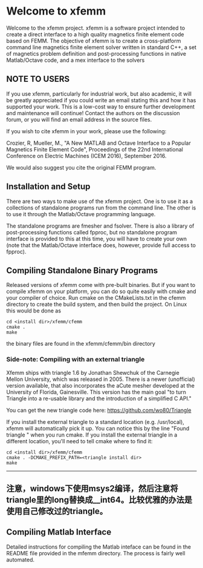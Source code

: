 # Welcome to xfemm

Welcome to the xfemm project. xfemm is a software project intended to
create a direct interface to a high quality magnetics finite element code
based on FEMM. The objective of xfemm is to create a cross-platform
command line magnetics finite element solver written in standard C++, a
set of magnetics problem definition and post-processing functions in
native Matlab/Octave code, and a mex interface to the solvers

## NOTE TO USERS

If you use xfemm, particularly for industrial work, but also academic, 
it will be greatly appreciated if you could write an email stating this 
and how it has supported your work. This is a low-cost way to ensure 
further development and maintenance will continue! Contact the authors 
on the discussion forum, or you will find an email address in the source 
files.

If you wish to cite xfemm in your work, please use the following:

Crozier, R, Mueller, M., "A New MATLAB and Octave Interface to a 
Popular Magnetics Finite Element Code", Proceedings of the 22nd 
International Conference on Electric Machines (ICEM 2016), September 
2016.

We would also suggest you cite the original FEMM program.

## Installation and Setup

There are two ways to make use of the xfemm project. One is to use it as
a collections of standalone programs run from the command line. The other
is to use it through the Matlab/Octave programming language.

The standalone programs are fmesher and fsolver. There is also a library
of post-processing functions called fpproc, but no standalone program
interface is provided to this at this time, you will have to create your
own (note that the Matlab/Octave interface does, however, provide full
access to fpproc). 

## Compiling Standalone Binary Programs

Released versions of xfemm come with pre-built binaries. But if you want
to compile xfemm on your platform, you can do so quite easily with cmake
and your compiler of choice. Run cmake on the CMakeLists.txt in the cfemm
directory to create the build system, and then build the project. On Linux
this would be done as

    cd <install dir>/xfemm/cfemm
    cmake .
    make

the binary files are found in the xfemm/cfemm/bin directory


### Side-note: Compiling with an external triangle

Xfemm ships with triangle 1.6 by Jonathan Shewchuk of the Carnegie Mellon
University, which was released in 2005.  There is a newer (unofficial) version
available, that also incorporates the aCute mesher developed at the University
of Florida, Gainesville.  This version has the main goal "to turn Triangle into
a re-usable library and the introduction of a simplified C API."

You can get the new triangle code here:
https://github.com/wo80/Triangle

If you install the external triangle to a standard location (e.g. /usr/local),
xfemm will automatically pick it up. You can notice this by the line "Found
triangle <version>" when you run cmake.  If you install the external triangle
in a different location, you'll need to tell cmake where to find it:

    cd <install dir>/xfemm/cfemm
    cmake . -DCMAKE_PREFIX_PATH=<triangle install dir>
    make

---
注意，windows下使用msys2编译，然后注意将triangle里的long替换成__int64。比较优雅的办法是使用自己修改过的triangle。
---

## Compiling Matlab Interface

Detailed instructions for compiling the Matlab inteface can be found in
the README file provided in the mfemm directory. The process is fairly well 
automated.
